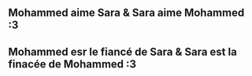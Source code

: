 ## Mohammed aime Sara & Sara aime Mohammed :3
## Mohammed esr le fiancé de Sara & Sara est la finacée de Mohammed :3
